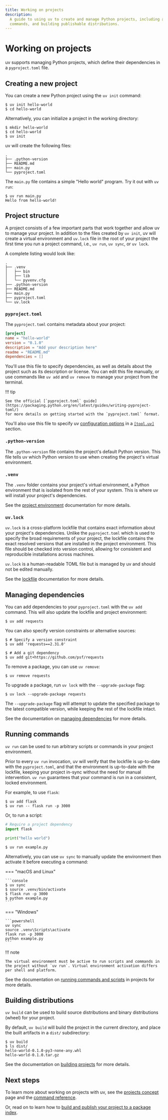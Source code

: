 ```yaml
---
title: Working on projects
description:
  A guide to using uv to create and manage Python projects, including adding dependencies, running
  commands, and building publishable distributions.
---
```


# Working on projects

uv supports managing Python projects, which define their dependencies in a `pyproject.toml` file.

## Creating a new project

You can create a new Python project using the `uv init` command:

```console
$ uv init hello-world
$ cd hello-world
```

Alternatively, you can initialize a project in the working directory:

```console
$ mkdir hello-world
$ cd hello-world
$ uv init
```

uv will create the following files:

```text
.
├── .python-version
├── README.md
├── main.py
└── pyproject.toml
```

The `main.py` file contains a simple "Hello world" program. Try it out with `uv run`:

```console
$ uv run main.py
Hello from hello-world!
```

## Project structure

A project consists of a few important parts that work together and allow uv to manage your project.
In addition to the files created by `uv init`, uv will create a virtual environment and `uv.lock`
file in the root of your project the first time you run a project command, i.e., `uv run`,
`uv sync`, or `uv lock`.

A complete listing would look like:

```text
.
├── .venv
│   ├── bin
│   ├── lib
│   └── pyvenv.cfg
├── .python-version
├── README.md
├── main.py
├── pyproject.toml
└── uv.lock
```

### `pyproject.toml`

The `pyproject.toml` contains metadata about your project:

```toml title="pyproject.toml"
[project]
name = "hello-world"
version = "0.1.0"
description = "Add your description here"
readme = "README.md"
dependencies = []
```

You'll use this file to specify dependencies, as well as details about the project such as its
description or license. You can edit this file manually, or use commands like `uv add` and
`uv remove` to manage your project from the terminal.

!!! tip

    See the official [`pyproject.toml` guide](https://packaging.python.org/en/latest/guides/writing-pyproject-toml/)
    for more details on getting started with the `pyproject.toml` format.

You'll also use this file to specify uv [configuration options](../configuration/files.md) in a
[`[tool.uv]`](../reference/settings.md) section.

### `.python-version`

The `.python-version` file contains the project's default Python version. This file tells uv which
Python version to use when creating the project's virtual environment.

### `.venv`

The `.venv` folder contains your project's virtual environment, a Python environment that is
isolated from the rest of your system. This is where uv will install your project's dependencies.

See the [project environment](../concepts/projects/layout.md#the-project-environment) documentation
for more details.

### `uv.lock`

`uv.lock` is a cross-platform lockfile that contains exact information about your project's
dependencies. Unlike the `pyproject.toml` which is used to specify the broad requirements of your
project, the lockfile contains the exact resolved versions that are installed in the project
environment. This file should be checked into version control, allowing for consistent and
reproducible installations across machines.

`uv.lock` is a human-readable TOML file but is managed by uv and should not be edited manually.

See the [lockfile](../concepts/projects/layout.md#the-lockfile) documentation for more details.

## Managing dependencies

You can add dependencies to your `pyproject.toml` with the `uv add` command. This will also update
the lockfile and project environment:

```console
$ uv add requests
```

You can also specify version constraints or alternative sources:

```console
$ # Specify a version constraint
$ uv add 'requests==2.31.0'

$ # Add a git dependency
$ uv add git+https://github.com/psf/requests
```

To remove a package, you can use `uv remove`:

```console
$ uv remove requests
```

To upgrade a package, run `uv lock` with the `--upgrade-package` flag:

```console
$ uv lock --upgrade-package requests
```

The `--upgrade-package` flag will attempt to update the specified package to the latest compatible
version, while keeping the rest of the lockfile intact.

See the documentation on [managing dependencies](../concepts/projects/dependencies.md) for more
details.

## Running commands

`uv run` can be used to run arbitrary scripts or commands in your project environment.

Prior to every `uv run` invocation, uv will verify that the lockfile is up-to-date with the
`pyproject.toml`, and that the environment is up-to-date with the lockfile, keeping your project
in-sync without the need for manual intervention. `uv run` guarantees that your command is run in a
consistent, locked environment.

For example, to use `flask`:

```console
$ uv add flask
$ uv run -- flask run -p 3000
```

Or, to run a script:

```python title="example.py"
# Require a project dependency
import flask

print("hello world")
```

```console
$ uv run example.py
```

Alternatively, you can use `uv sync` to manually update the environment then activate it before
executing a command:

=== "macOS and Linux"

    ```console
    $ uv sync
    $ source .venv/bin/activate
    $ flask run -p 3000
    $ python example.py
    ```

=== "Windows"

    ```powershell
    uv sync
    source .venv\Scripts\activate
    flask run -p 3000
    python example.py
    ```

!!! note

    The virtual environment must be active to run scripts and commands in the project without `uv run`. Virtual environment activation differs per shell and platform.

See the documentation on [running commands and scripts](../concepts/projects/run.md) in projects for
more details.

## Building distributions

`uv build` can be used to build source distributions and binary distributions (wheel) for your
project.

By default, `uv build` will build the project in the current directory, and place the built
artifacts in a `dist/` subdirectory:

```console
$ uv build
$ ls dist/
hello-world-0.1.0-py3-none-any.whl
hello-world-0.1.0.tar.gz
```

See the documentation on [building projects](../concepts/projects/build.md) for more details.

## Next steps

To learn more about working on projects with uv, see the
[projects concept](../concepts/projects/index.md) page and the
[command reference](../reference/cli.md#uv).

Or, read on to learn how to [build and publish your project to a package index](./package.md).
